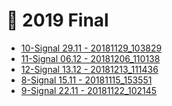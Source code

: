 # 📅 2019 Final

<!--Index-->

- [10-Signal 29.11 - 20181129_103829](10-Signal%2029.11%20-%2020181129_103829.pdf)
- [11-Signal 06.12 - 20181206_110138](11-Signal%2006.12%20-%2020181206_110138.pdf)
- [12-Signal 13.12 - 20181213_111436](12-Signal%2013.12%20-%2020181213_111436.pdf)
- [8-Signal 15.11 - 20181115_153551](8-Signal%2015.11%20-%2020181115_153551.pdf)
- [9-Signal 22.11 - 20181122_102145](9-Signal%2022.11%20-%2020181122_102145.pdf)

<!--Index-->
